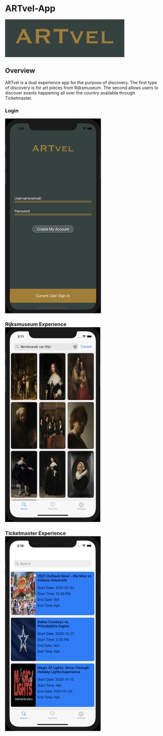 # ARTvel-App

![Artvel-Logo](ARTvel-App/SupportingFiles/Assets.xcassets/ARTvelLogo.imageset/ARTvelLogo.png)

## Overview

ARTvel is a dual experience app for the purpose of discovery. The first type of discovery is for art pieces from Rijksmuseum. The second allows users to discover events happening all over the country available through Ticketmaster. 

       
### Login
![Login](ARTvel-App/SupportingFiles/Assets.xcassets/Login.imageset/Login.png)
### Rijksmuseum Experience        ![RijksExperience](ARTvel-App/SupportingFiles/Assets.xcassets/RijksExperience.imageset/RijksExperience.png)
### Ticketmaster Experience       ![TMExperience](ARTvel-App/SupportingFiles/Assets.xcassets/TMExperience.imageset/TMExperience.png)
